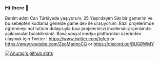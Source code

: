 ### Hi there 👋


Benim adım Can Türkiyede yaşıyorum.  25 Yaşındayım Sıkı bir gamerim ve bu sebepten kodlama genelde game dev ile uraşıyorum. Bazı projelerimde öğrenmeyi not tuttum dolayısıyla bazı projelerimizi incelersiniz içerisinde açıklamalar bulabilirsiniz. Bana sosyal medya platformları üzerinden ulaşmak için Twitter : https://www.twitter.com/tgfcb or https://www.youtube.com/ZeoMarinoCG or https://discord.gg/BUGRWMY

[![Anurag's github stats](https://github-readme-stats.vercel.app/api?username=zeomarino)](https://github.com/anuraghazra/github-readme-stats)
